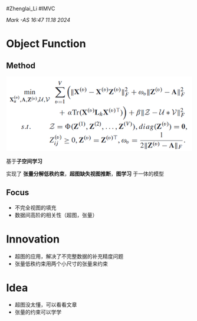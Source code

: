 #Zhenglai_Li  #IMVC 

_Mark  -AS     16:47  11.18  2024_
# Object Function
## Method

![{D7F5571D-C0BE-4A18-A5B9-2C62946883D3}](https://raw.githubusercontent.com/Ah-saber/MyPic/main/%7BD7F5571D-C0BE-4A18-A5B9-2C62946883D3%7D.png)


基于**子空间学习** 

实现了 **张量分解低秩约束**，**超图缺失视图推断**，**图学习** 于一体的模型

## Focus

- 不完全视图的填充
- 数据间高阶的相关性（超图，张量）

# Innovation

- 超图的应用，解决了不完整数据的补充精度问题
- 张量低秩约束用两个小尺寸的张量来约束

# Idea

- 超图没太懂，可以看看文章
- 张量的约束可以学学



